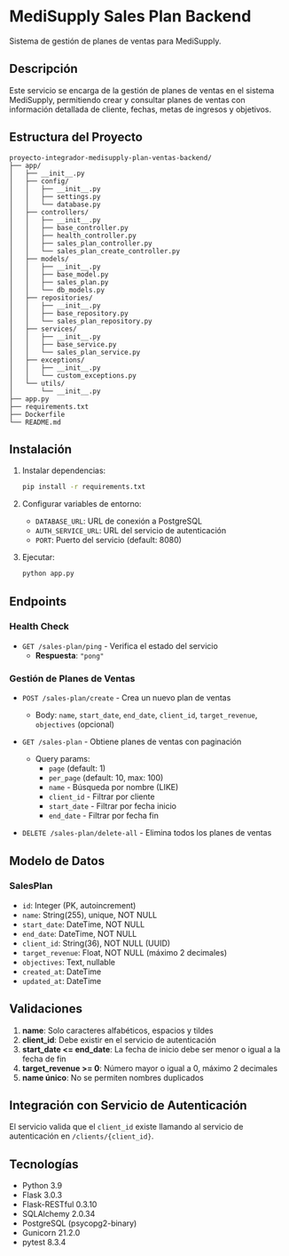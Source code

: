 # MediSupply Sales Plan Backend

Sistema de gestión de planes de ventas para MediSupply.

## Descripción

Este servicio se encarga de la gestión de planes de ventas en el sistema MediSupply, permitiendo crear y consultar planes de ventas con información detallada de cliente, fechas, metas de ingresos y objetivos.

## Estructura del Proyecto

```
proyecto-integrador-medisupply-plan-ventas-backend/
├── app/
│   ├── __init__.py
│   ├── config/
│   │   ├── __init__.py
│   │   ├── settings.py
│   │   └── database.py
│   ├── controllers/
│   │   ├── __init__.py
│   │   ├── base_controller.py
│   │   ├── health_controller.py
│   │   ├── sales_plan_controller.py
│   │   └── sales_plan_create_controller.py
│   ├── models/
│   │   ├── __init__.py
│   │   ├── base_model.py
│   │   ├── sales_plan.py
│   │   └── db_models.py
│   ├── repositories/
│   │   ├── __init__.py
│   │   ├── base_repository.py
│   │   └── sales_plan_repository.py
│   ├── services/
│   │   ├── __init__.py
│   │   ├── base_service.py
│   │   └── sales_plan_service.py
│   ├── exceptions/
│   │   ├── __init__.py
│   │   └── custom_exceptions.py
│   └── utils/
│       └── __init__.py
├── app.py
├── requirements.txt
├── Dockerfile
└── README.md
```

## Instalación

1. Instalar dependencias:
   ```bash
   pip install -r requirements.txt
   ```

2. Configurar variables de entorno:
   - `DATABASE_URL`: URL de conexión a PostgreSQL
   - `AUTH_SERVICE_URL`: URL del servicio de autenticación
   - `PORT`: Puerto del servicio (default: 8080)

3. Ejecutar:
   ```bash
   python app.py
   ```

## Endpoints

### Health Check
- `GET /sales-plan/ping` - Verifica el estado del servicio
  - **Respuesta**: `"pong"`

### Gestión de Planes de Ventas
- `POST /sales-plan/create` - Crea un nuevo plan de ventas
  - Body: `name`, `start_date`, `end_date`, `client_id`, `target_revenue`, `objectives` (opcional)
  
- `GET /sales-plan` - Obtiene planes de ventas con paginación
  - Query params:
    - `page` (default: 1)
    - `per_page` (default: 10, max: 100)
    - `name` - Búsqueda por nombre (LIKE)
    - `client_id` - Filtrar por cliente
    - `start_date` - Filtrar por fecha inicio
    - `end_date` - Filtrar por fecha fin
  
- `DELETE /sales-plan/delete-all` - Elimina todos los planes de ventas

## Modelo de Datos

### SalesPlan
- `id`: Integer (PK, autoincrement)
- `name`: String(255), unique, NOT NULL
- `start_date`: DateTime, NOT NULL
- `end_date`: DateTime, NOT NULL
- `client_id`: String(36), NOT NULL (UUID)
- `target_revenue`: Float, NOT NULL (máximo 2 decimales)
- `objectives`: Text, nullable
- `created_at`: DateTime
- `updated_at`: DateTime

## Validaciones

1. **name**: Solo caracteres alfabéticos, espacios y tildes
2. **client_id**: Debe existir en el servicio de autenticación
3. **start_date <= end_date**: La fecha de inicio debe ser menor o igual a la fecha de fin
4. **target_revenue >= 0**: Número mayor o igual a 0, máximo 2 decimales
5. **name único**: No se permiten nombres duplicados

## Integración con Servicio de Autenticación

El servicio valida que el `client_id` existe llamando al servicio de autenticación en `/clients/{client_id}`.

## Tecnologías

- Python 3.9
- Flask 3.0.3
- Flask-RESTful 0.3.10
- SQLAlchemy 2.0.34
- PostgreSQL (psycopg2-binary)
- Gunicorn 21.2.0
- pytest 8.3.4